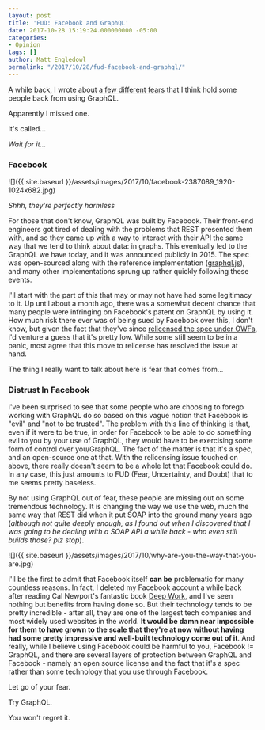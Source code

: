 ```yaml
---
layout: post
title: 'FUD: Facebook and GraphQL'
date: 2017-10-28 15:19:24.000000000 -05:00
categories:
- Opinion
tags: []
author: Matt Engledowl
permalink: "/2017/10/28/fud-facebook-and-graphql/"
---
```

A while back, I wrote about [a few different fears](/2017/09/09/are-you-afraid/) that I think hold some people back from using GraphQL.

Apparently I missed one.

It's called...

_Wait for it..._

### Facebook

![]({{ site.baseurl }}/assets/images/2017/10/facebook-2387089_1920-1024x682.jpg)

_Shhh, they're perfectly harmless_

For those that don't know, GraphQL was built by Facebook. Their front-end engineers got tired of dealing with the problems that REST presented them with, and so they came up with a way to interact with their API the same way that we tend to think about data: in graphs. This eventually led to the GraphQL we have today, and it was announced publicly in 2015. The spec was open-sourced along with the reference implementation ([graphql.js](https://github.com/graphql/graphql-js)), and many other implementations sprung up rather quickly following these events.

I'll start with the part of this that may or may not have had some legitimacy to it. Up until about a month ago, there was a somewhat decent chance that many people were infringing on Facebook's patent on GraphQL by using it. How much risk there ever was of being sued by Facebook over this, I don't know, but given the fact that they've since [relicensed the spec under OWFa](https://medium.com/@leeb/relicensing-the-graphql-specification-e7d07a52301b), I'd venture a guess that it's pretty low. While some still seem to be in a panic, most agree that this move to relicense has resolved the issue at hand.

The thing I really want to talk about here is fear that comes from...

### Distrust In Facebook

I've been surprised to see that some people who are choosing to forego working with GraphQL do so based on this vague notion that Facebook is "evil" and "not to be trusted". The problem with this line of thinking is that, even if it were to be true, in order for Facebook to be able to do something evil to you by your use of GraphQL, they would have to be exercising some form of control over you/GraphQL. The fact of the matter is that it's a spec, and an open-source one at that. With the relicensing issue touched on above, there really doesn't seem to be a whole lot that Facebook could do. In any case, this just amounts to FUD (Fear, Uncertainty, and Doubt) that to me seems pretty baseless.

By not using GraphQL out of fear, these people are missing out on some tremendous technology. It is changing the way we use the web, much the same way that REST did when it put SOAP into the ground many years ago (_although not quite deeply enough, as I found out when I discovered that I was going to be dealing with a SOAP API a while back - who even still builds those? plz stop_).

![]({{ site.baseurl }}/assets/images/2017/10/why-are-you-the-way-that-you-are.jpg)

I'll be the first to admit that Facebook itself **can be** problematic for many countless reasons. In fact, I deleted my Facebook account a while back after reading Cal Newport's fantastic book [Deep Work](http://amzn.to/2zgX09a), and I've seen nothing but benefits from having done so. But their technology tends to be pretty incredible - after all, they are one of the largest tech companies and most widely used websites in the world. **It would be damn near impossible for them to have grown to the scale that they're at now without having had some pretty impressive and well-built technology come out of it**. And really, while I believe using Facebook could be harmful to you, Facebook != GraphQL, and there are several layers of protection between GraphQL and Facebook - namely an open source license and the fact that it's a spec rather than some technology that you use through Facebook.

Let go of your fear.

Try GraphQL.

You won't regret it.

